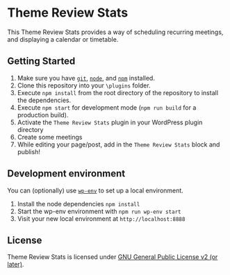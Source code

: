# Theme Review Stats

This Theme Review Stats provides a way of scheduling recurring meetings, and displaying a calendar or timetable.

## Getting Started

1.	Make sure you have [`git`](https://git-scm.com/), [`node`](https://nodejs.org/), and [`npm`](https://www.npmjs.com/get-npm) installed.
2.	Clone this repository into your `\plugins` folder.
3.	Execute `npm install` from the root directory of the repository to install the dependencies.
4.	Execute `npm start` for development mode (`npm run build` for a production build).
5.  Activate the `Theme Review Stats` plugin in your WordPress plugin directory
6.  Create some meetings
7.  While editing your page/post, add in the `Theme Review Stats` block and publish!

## Development environment

You can (optionally) use [`wp-env`](https://developer.wordpress.org/block-editor/packages/packages-env/) to set up a local environment.

1. Install the node dependencies `npm install`
2. Start the wp-env environment with `npm run wp-env start`
3. Visit your new local environment at `http://localhost:8888`

## License

Theme Review Stats is licensed under [GNU General Public License v2 (or later)](./LICENSE.md).
